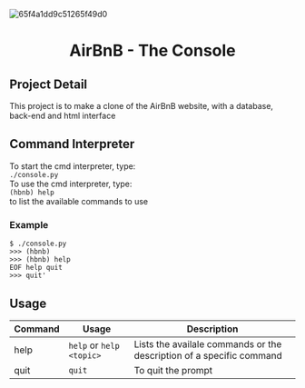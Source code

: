 ![65f4a1dd9c51265f49d0](https://github.com/mamebb2023/AirBnB_clone/assets/117838736/528aecc1-45e8-43f7-9949-a9899607692b)
# <h1 align="center">AirBnB - The Console</h1>

## Project Detail
This project is to make a clone of the AirBnB website, with a database, back-end and html interface

## Command Interpreter
To start the cmd interpreter, type:<br>
`./console.py`<br>
To use the cmd interpreter, type:<br>
`(hbnb) help`<br>
      to list the available commands to use

### Example
```
$ ./console.py
>>> (hbnb)
>>> (hbnb) help
EOF help quit
>>> quit'
```

## Usage
| Command | Usage | Description
|--|--|--|
| help | `help` or `help <topic>` | Lists the availale commands or the description of a specific command |
| quit | `quit` | To quit the prompt |
